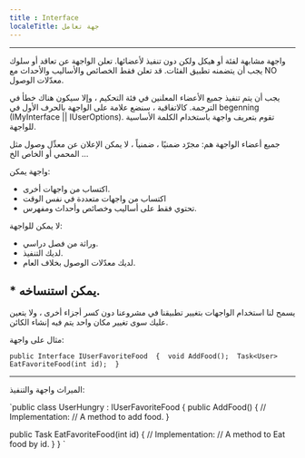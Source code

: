 ```yaml
---
title : Interface 
localeTitle: جهة تعامل
---
```

* * *

واجهة مشابهة لفئة أو هيكل ولكن دون تنفيذ لأعضائها. تعلن الواجهة عن تعاقد أو سلوك يجب أن يتضمنه تطبيق الفئات. قد تعلن فقط الخصائص والأساليب والأحداث مع NO معدّلات الوصول.

يجب أن يتم تنفيذ جميع الأعضاء المعلنين في فئة التحكيم ، وإلا سيكون هناك خطأ في الترجمة. كالاتفاقية ، سنضع علامة على الواجهة بالحرف الأول في begenning (IMyInterface || IUserOptions). تقوم بتعريف واجهة باستخدام الكلمة الأساسية للواجهة.

جميع أعضاء الواجهة هم: مجرّد ضمنيًا ، ضمنياً ، لا يمكن الإعلان عن معدِّل وصول مثل المحمي أو الخاص الخ ...

واجهة يمكن:

*   اكتساب من واجهات أخرى.
*   اكتساب من واجهات متعددة في نفس الوقت
*   تحتوي فقط على أساليب وخصائص وأحداث ومفهرس.

لا يمكن للواجهة:

*   وراثة من فصل دراسي.
*   لديك التنفيذ.
*   لديك معدّلات الوصول بخلاف العام.

## \* يمكن استنساخه.

يسمح لنا استخدام الواجهات بتغيير تطبيقنا في مشروعنا دون كسر أجزاء أخرى ، ولا يتعين عليك سوى تغيير مكان واحد يتم فيه إنشاء الكائن.

مثال على واجهة:

 `public Interface IUserFavoriteFood 
 { 
  void AddFood(); 
  Task<User> EatFavoriteFood(int id); 
 } 
` 

* * *

الميراث واجهة والتنفيذ:

 `public class UserHungry : IUserFavoriteFood 
 { 
  public AddFood() 
  { 
    // Implementation: 
    // A method to add food. 
  } 
 
  public Task<User> EatFavoriteFood(int id) 
  { 
    // Implementation: 
    // A method to Eat food by id. 
  } 
 } 
`